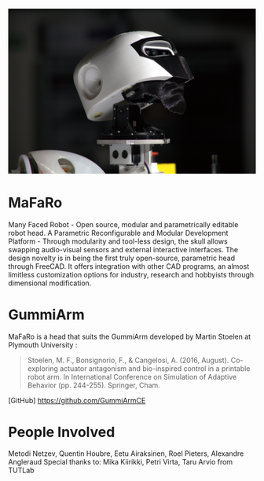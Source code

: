 ![alt text](https://raw.githubusercontent.com/CognitiveRoboticsTUT/MaFaRo/master/mafaro.jpg)


# MaFaRo
Many Faced Robot - Open source, modular and parametrically editable robot head.
A Parametric Reconfigurable and Modular Development Platform - Through modularity and tool-less design, the skull allows swapping audio-visual sensors and external interactive interfaces. The design novelty is in being the first truly open-source, parametric head through FreeCAD. It offers integration with other CAD programs, an almost limitless customization options for industry, research and hobbyists through dimensional modification.

# GummiArm 

MaFaRo is a head that suits the GummiArm developed by Martin Stoelen at Plymouth University :

>Stoelen, M. F., Bonsignorio, F., & Cangelosi, A. (2016, August). Co-exploring actuator antagonism and bio-inspired control in a printable robot arm. In International Conference on Simulation of Adaptive Behavior (pp. 244-255). Springer, Cham.

[GitHub] https://github.com/GummiArmCE


# People Involved
Metodi Netzev, Quentin Houbre, Eetu Airaksinen, Roel Pieters, Alexandre Angleraud
Special thanks to: Mika Kiirikki, Petri Virta, Taru Arvio from TUTLab
